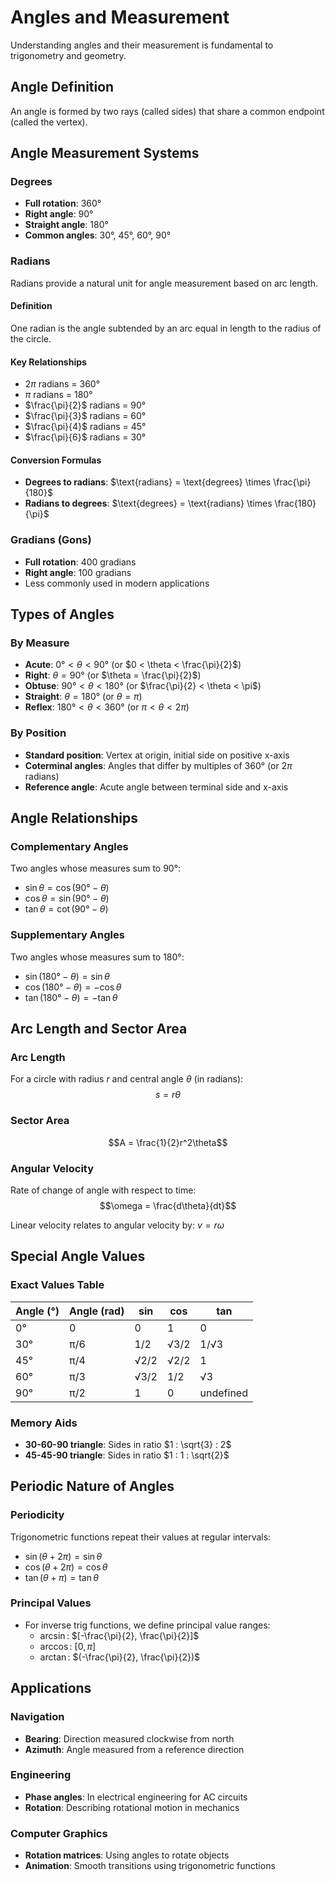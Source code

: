# Angles and Measurement

Understanding angles and their measurement is fundamental to trigonometry and geometry.

## Angle Definition

An angle is formed by two rays (called sides) that share a common endpoint (called the vertex).

## Angle Measurement Systems

### Degrees
- **Full rotation**: 360°
- **Right angle**: 90°
- **Straight angle**: 180°
- **Common angles**: 30°, 45°, 60°, 90°

### Radians
Radians provide a natural unit for angle measurement based on arc length.

#### Definition
One radian is the angle subtended by an arc equal in length to the radius of the circle.

#### Key Relationships
- $2\pi$ radians = 360°
- $\pi$ radians = 180°
- $\frac{\pi}{2}$ radians = 90°
- $\frac{\pi}{3}$ radians = 60°
- $\frac{\pi}{4}$ radians = 45°
- $\frac{\pi}{6}$ radians = 30°

#### Conversion Formulas
- **Degrees to radians**: $\text{radians} = \text{degrees} \times \frac{\pi}{180}$
- **Radians to degrees**: $\text{degrees} = \text{radians} \times \frac{180}{\pi}$

### Gradians (Gons)
- **Full rotation**: 400 gradians
- **Right angle**: 100 gradians
- Less commonly used in modern applications

## Types of Angles

### By Measure
- **Acute**: $0° < \theta < 90°$ (or $0 < \theta < \frac{\pi}{2}$)
- **Right**: $\theta = 90°$ (or $\theta = \frac{\pi}{2}$)
- **Obtuse**: $90° < \theta < 180°$ (or $\frac{\pi}{2} < \theta < \pi$)
- **Straight**: $\theta = 180°$ (or $\theta = \pi$)
- **Reflex**: $180° < \theta < 360°$ (or $\pi < \theta < 2\pi$)

### By Position
- **Standard position**: Vertex at origin, initial side on positive x-axis
- **Coterminal angles**: Angles that differ by multiples of $360°$ (or $2\pi$ radians)
- **Reference angle**: Acute angle between terminal side and x-axis

## Angle Relationships

### Complementary Angles
Two angles whose measures sum to 90°:
- $\sin \theta = \cos(90° - \theta)$
- $\cos \theta = \sin(90° - \theta)$
- $\tan \theta = \cot(90° - \theta)$

### Supplementary Angles
Two angles whose measures sum to 180°:
- $\sin(180° - \theta) = \sin \theta$
- $\cos(180° - \theta) = -\cos \theta$
- $\tan(180° - \theta) = -\tan \theta$

## Arc Length and Sector Area

### Arc Length
For a circle with radius $r$ and central angle $\theta$ (in radians):
$$s = r\theta$$

### Sector Area
$$A = \frac{1}{2}r^2\theta$$

### Angular Velocity
Rate of change of angle with respect to time:
$$\omega = \frac{d\theta}{dt}$$

Linear velocity relates to angular velocity by: $v = r\omega$

## Special Angle Values

### Exact Values Table

| Angle (°) | Angle (rad) | sin | cos | tan |
|-----------|-------------|-----|-----|-----|
| 0° | 0 | 0 | 1 | 0 |
| 30° | π/6 | 1/2 | √3/2 | 1/√3 |
| 45° | π/4 | √2/2 | √2/2 | 1 |
| 60° | π/3 | √3/2 | 1/2 | √3 |
| 90° | π/2 | 1 | 0 | undefined |

### Memory Aids
- **30-60-90 triangle**: Sides in ratio $1 : \sqrt{3} : 2$
- **45-45-90 triangle**: Sides in ratio $1 : 1 : \sqrt{2}$

## Periodic Nature of Angles

### Periodicity
Trigonometric functions repeat their values at regular intervals:
- $\sin(\theta + 2\pi) = \sin \theta$
- $\cos(\theta + 2\pi) = \cos \theta$
- $\tan(\theta + \pi) = \tan \theta$

### Principal Values
- For inverse trig functions, we define principal value ranges:
  - $\arcsin$: $[-\frac{\pi}{2}, \frac{\pi}{2}]$
  - $\arccos$: $[0, \pi]$
  - $\arctan$: $(-\frac{\pi}{2}, \frac{\pi}{2})$

## Applications

### Navigation
- **Bearing**: Direction measured clockwise from north
- **Azimuth**: Angle measured from a reference direction

### Engineering
- **Phase angles**: In electrical engineering for AC circuits
- **Rotation**: Describing rotational motion in mechanics

### Computer Graphics
- **Rotation matrices**: Using angles to rotate objects
- **Animation**: Smooth transitions using trigonometric functions